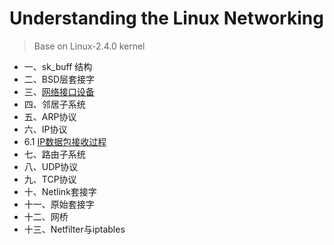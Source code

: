 # Understanding the Linux Networking

> Base on Linux-2.4.0 kernel

*  一、sk_buff 结构
*  二、BSD层套接字
*  三、[网络接口设备](https://github.com/liexusong/understanding-the-linux-networking/blob/master/device.md)
*  四、邻居子系统
*  五、ARP协议
*  六、IP协议
  * 6.1 [IP数据包接收过程]()
*  七、路由子系统
*  八、UDP协议
*  九、TCP协议
*  十、Netlink套接字
*  十一、原始套接字
*  十二、网桥
*  十三、Netfilter与iptables
